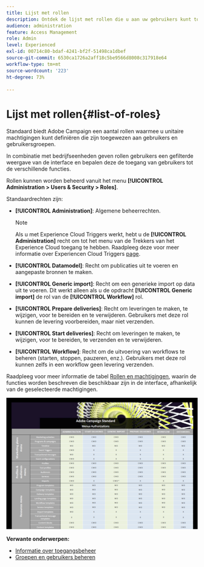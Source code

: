 ```yaml
---
title: Lijst met rollen
description: Ontdek de lijst met rollen die u aan uw gebruikers kunt toewijzen
audience: administration
feature: Access Management
role: Admin
level: Experienced
exl-id: 00714c80-bdaf-4241-bf2f-51498ca1dbef
source-git-commit: 6530ca1726a2aff18c5be9566d8008c317918e64
workflow-type: tm+mt
source-wordcount: '223'
ht-degree: 73%

---
```


# Lijst met rollen{#list-of-roles}

Standaard biedt Adobe Campaign een aantal rollen waarmee u unitaire machtigingen kunt definiëren die zijn toegewezen aan gebruikers en gebruikersgroepen.

In combinatie met bedrijfseenheden geven rollen gebruikers een gefilterde weergave van de interface en bepalen deze de toegang van gebruikers tot de verschillende functies.

Rollen kunnen worden beheerd vanuit het menu **[!UICONTROL Administration > Users & Security > Roles]**.

Standaardrechten zijn:

* **[!UICONTROL Administration]**: Algemene beheerrechten.

  >[!NOTE]
  >
  >Als u met Experience Cloud Triggers werkt, hebt u de **[!UICONTROL Administration]** recht om tot het menu van de Trekkers van het Experience Cloud toegang te hebben. Raadpleeg deze voor meer informatie over Experiencen Cloud Triggers [page](../../integrating/using/about-adobe-experience-cloud-triggers.md).

* **[!UICONTROL Datamodel]**: Recht om publicaties uit te voeren en aangepaste bronnen te maken.
* **[!UICONTROL Generic import]**: Recht om een generieke import op data uit te voeren. Dit werkt alleen als u de opdracht **[!UICONTROL Generic import]** de rol van de **[!UICONTROL Workflow]** rol.
* **[!UICONTROL Prepare deliveries]**: Recht om leveringen te maken, te wijzigen, voor te bereiden en te verwijderen. Gebruikers met deze rol kunnen de levering voorbereiden, maar niet verzenden.
* **[!UICONTROL Start deliveries]**: Recht om leveringen te maken, te wijzigen, voor te bereiden, te verzenden en te verwijderen.
* **[!UICONTROL Workflow]**: Recht om de uitvoering van workflows te beheren (starten, stoppen, pauzeren, enz.). Gebruikers met deze rol kunnen zelfs in een workflow geen levering verzenden.

Raadpleeg voor meer informatie de tabel [Rollen en machtigingen](/help/administration/using/assets/acs_rights.pdf), waarin de functies worden beschreven die beschikbaar zijn in de interface, afhankelijk van de geselecteerde machtigingen.

[![image](assets/user_management_3.png)](https://experienceleague.adobe.com/docs/campaign-standard/assets/acs_rights.pdf)

**Verwante onderwerpen:**

* [Informatie over toegangsbeheer](../../administration/using/about-access-management.md)
* [Groepen en gebruikers beheren](../../administration/using/managing-groups-and-users.md)
